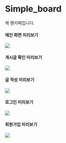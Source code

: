 # Simple_board
제 팬카페입니다.


#### 메인 화면 미리보기
<img src="https://user-images.githubusercontent.com/65889734/154842322-d55b993c-043e-4710-8bca-1fc04a19154c.gif">

#### 게시글 확인 미리보기
<img src="https://user-images.githubusercontent.com/65889734/154842688-9facc41c-04b6-48bf-84d1-7e4de6ed4788.gif">

#### 글 작성 미리보기
<img src="https://user-images.githubusercontent.com/65889734/154842880-8bd46e9d-cbaf-4033-aab7-2966d6ab79c4.gif">

#### 로그인 미리보기
<img src="https://user-images.githubusercontent.com/65889734/154843064-8abe221f-4b27-4bbc-aa8e-ac3faf59a73c.gif">

#### 회원가입 미리보기
<img src="https://user-images.githubusercontent.com/65889734/154843222-e88f203d-0fd7-4ec3-998b-b8e74ea35609.gif">
